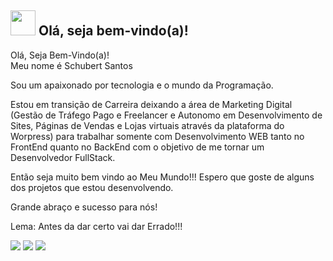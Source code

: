 <span>

## <img src="https://i.imgur.com/0hdZ65D.gif" width="40px"> Olá, seja bem-vindo(a)!</h2>

</span>
<p align="start">
Olá, Seja Bem-Vindo(a)!<br>
Meu nome é Schubert Santos

Sou um apaixonado por tecnologia e o mundo da Programação. 

Estou em transição de Carreira deixando a área de Marketing Digital (Gestão de Tráfego Pago e Freelancer e Autonomo em Desenvolvimento de Sites, Páginas de Vendas e Lojas virtuais através da plataforma do Worpress) para trabalhar somente com Desenvolvimento WEB tanto no FrontEnd quanto no BackEnd com o objetivo de me tornar um Desenvolvedor FullStack.

Então seja muito bem vindo ao Meu Mundo!!!
Espero que goste de alguns dos projetos que estou desenvolvendo. 

Grande abraço e sucesso para nós!

Lema: Antes da dar certo vai dar Errado!!!

</p>

<div>
     <a href="https://www.instagram.com/schubert.asantos"><img src="https://img.shields.io/badge/Instagram-E4405F?style=for-the-badge&logo=instagram&logoColor=white" /></a>
     <a href="https://www.youtube.com/channel/schubertsantos"><img src="https://img.shields.io/badge/YouTube-FF0000?style=for-the-badge&logo=youtube&logoColor=white" /></a>
     <a href="https://www.linkedin.com/in/schubertsantos"><img src="https://img.shields.io/badge/LinkedIn-0077B5?style=for-the-badge&logo=linkedin&logoColor=white" /></a>
</div>



<!--
## Hi there 👋
-->
<!--
**SchubertSantos/SchubertSantos** is a ✨ _special_ ✨ repository because its `README.md` (this file) appears on your GitHub profile.

Here are some ideas to get you started:

- 🔭 I’m currently working on ...
- 🌱 I’m currently learning ...
- 👯 I’m looking to collaborate on ...
- 🤔 I’m looking for help with ...
- 💬 Ask me about ...
- 📫 How to reach me: ...
- 😄 Pronouns: ...
- ⚡ Fun fact: ...
-->
